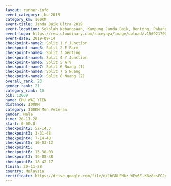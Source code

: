 ```yaml
---
layout: runner-info 
event_category: jbu-2019 
category_km: 100KM 
event-title: Janda Baik Ultra 2019  
event-location: Sekolah Kebangsaan, Kampung Janda Baik, Bentong, Pahang, Malaysia 
event-logo: https://res.cloudinary.com/raceyaya/image/upload/v1569217009/logo/janda-baik_vch1pc.jpg 
event-date: 2019-09-14 
checkpoint-name2: Split 1 Y Junction 
checkpoint-name3: Split 2 E Farm 
checkpoint-name4: Split 3 Genting 
checkpoint-name5: Split 4 Y Junction 
checkpoint-name6: Split 5 ATV 
checkpoint-name7: Split 6 Nuang (1) 
checkpoint-name8: Split 7 G Nuang 
checkpoint-name9: Split 8 Nuang (2) 
overall_rank: 23
gender_rank: 21
category_rank: 10
bib: 12009
name: CHU WAI YIEN
distance: 100KM
category: 100KM Men Veteran
gender: Male
time: 20-11-28
start: 0-00.0
checkpoint2: 52-14.3
checkpoint3: 3-31-48
checkpoint4: 7-14-48
checkpoint5: 10-03-12
checkpoint5: 
checkpoint6: 13-30-03
checkpoint7: 16-08-38
checkpoint8: 18-42-17
finish: 20-11-28
country: Malaysia
certificate: https://drive.google.com/file/d/1hGDLEMkz_WFv6E-K8z8ssFCJ4KDAClLZ/view?usp=sharing
---
```


